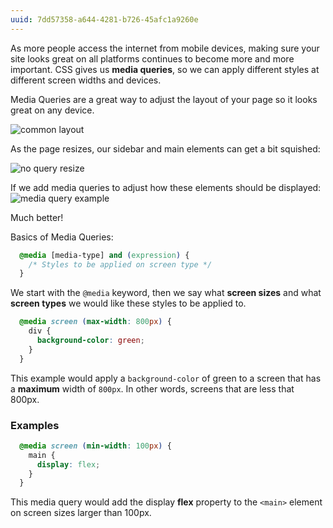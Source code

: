 ```yaml
---
uuid: 7dd57358-a644-4281-b726-45afc1a9260e
---
```



As more people access the internet from mobile devices, making sure your site
looks great on all platforms continues to become more and more important. CSS gives us
**media queries**, so we can apply different styles at different screen widths and devices.

Media Queries are a great way to adjust the layout of your page so it looks great on any device.


![common layout](https://cl.ly/3Y451J0N0h1G/Image%202017-09-21%20at%205.50.56%20PM.png)

As the page resizes, our sidebar and main elements can get a bit squished:

![no query resize](https://cl.ly/0P0o3f331d1F/Screen%20Recording%202017-09-21%20at%2005.52%20PM.gif)


If we add media queries to adjust how these elements should be displayed:
![media query example](https://cl.ly/1o0U1g3A1b1i/Screen%20Recording%202017-09-21%20at%2005.49%20PM.gif)


Much better!


Basics of Media Queries:

```css
  @media [media-type] and (expression) {
    /* Styles to be applied on screen type */
  }
```

We start with the `@media` keyword, then we say what **screen sizes** and what **screen types** we would like these styles to be applied to.


```css
  @media screen (max-width: 800px) {
    div {
      background-color: green;
    }
  }
```

This example would apply a `background-color` of green to a screen that has a **maximum** width of `800px`. In other words, screens that are less that 800px.


### Examples

```css
  @media screen (min-width: 100px) {
    main {
      display: flex;
    }
  }
```

This media query would add the display **flex** property to the `<main>` element on screen sizes larger than 100px.
